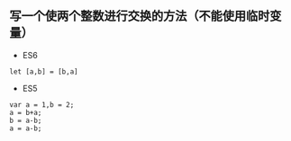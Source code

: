 ## 写一个使两个整数进行交换的方法（不能使用临时变量）

* ES6
```
let [a,b] = [b,a]  
```
* ES5
```
var a = 1,b = 2;
a = b+a;
b = a-b;
a = a-b;
```
